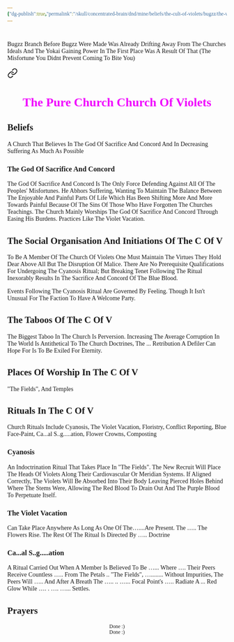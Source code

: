 ```yaml
---
{"dg-publish":true,"permalink":"/skull/concentrated-brain/dnd/mine/beliefs/the-cult-of-violets/bugzz/the-wrong-co-v-branch/","tags":["Tagless"],"noteIcon":""}
---
```


<style id="Force_Custom_Fonts" type="text/css">@font-face{font-style:normal;font-family:"Merriweather";src:local("Merriweather")}@font-face{font-style:bolder;font-family:"Merriweather";src:local("Merriweather")}@font-face{font-style:normal;font-family:"Merriweather";src:local("Merriweather");unicode-range:U+0-FF,U+2E80-9FFF,U+F900-FAFF,U+FE30-FE4F,U+20000-2FA1F}@font-face{font-style:bolder;font-family:"Merriweather";src:local("Merriweather");unicode-range:U+0-FF,U+2E80-9FFF,U+F900-FAFF,U+FE30-FE4F,U+20000-2FA1F}@font-face{font-style:normal;font-family:"Merriweather";src:local("Merriweather");unicode-range:U+0-FF}@font-face{font-style:bolder;font-family:"Merriweather";src:local("Merriweather");unicode-range:U+0-FF}:not(pre):not(code):not(textarea):not(tt):not(kbd):not(samp):not(var){font-family:"Merriweather"!important}pre,code,textarea,tt,kbd,samp,var{font-family:monospace!important}pre *,code *,textarea *,tt *,kbd *,samp *,var *{font-family:monospace!important}</style>


# <center><span style="color:#000000"></span></center>




Bugzz Branch Before Bugzz Were Made Was Already Drifting Away From The Churches Ideals And The Yokai Gaining Power In The First Place Was A Result Of That (The Misfortune You Didnt Prevent Coming To Bite You)



<div class="transclusion internal-embed is-loaded"><a class="markdown-embed-link" href="/The Pure Church Church Of Violets/" aria-label="Open link"><svg xmlns="http://www.w3.org/2000/svg" width="24" height="24" viewBox="0 0 24 24" fill="none" stroke="currentColor" stroke-width="2" stroke-linecap="round" stroke-linejoin="round" class="svg-icon lucide-link"><path d="M10 13a5 5 0 0 0 7.54.54l3-3a5 5 0 0 0-7.07-7.07l-1.72 1.71"></path><path d="M14 11a5 5 0 0 0-7.54-.54l-3 3a5 5 0 0 0 7.07 7.07l1.71-1.71"></path></svg></a><div class="markdown-embed">




<style id="Force_Custom_Fonts" type="text/css">@font-face{font-style:normal;font-family:"Merriweather";src:local("Merriweather")}@font-face{font-style:bolder;font-family:"Merriweather";src:local("Merriweather")}@font-face{font-style:normal;font-family:"Merriweather";src:local("Merriweather");unicode-range:U+0-FF,U+2E80-9FFF,U+F900-FAFF,U+FE30-FE4F,U+20000-2FA1F}@font-face{font-style:bolder;font-family:"Merriweather";src:local("Merriweather");unicode-range:U+0-FF,U+2E80-9FFF,U+F900-FAFF,U+FE30-FE4F,U+20000-2FA1F}@font-face{font-style:normal;font-family:"Merriweather";src:local("Merriweather");unicode-range:U+0-FF}@font-face{font-style:bolder;font-family:"Merriweather";src:local("Merriweather");unicode-range:U+0-FF}:not(pre):not(code):not(textarea):not(tt):not(kbd):not(samp):not(var){font-family:"Merriweather"!important}pre,code,textarea,tt,kbd,samp,var{font-family:monospace!important}pre *,code *,textarea *,tt *,kbd *,samp *,var *{font-family:monospace!important}</style>


# <center><span style="color:#F007FE">The Pure Church Church Of Violets</span></center>




	
## Beliefs
A Church That Believes In The God Of Sacrifice And Concord And In Decreasing Suffering As Much As Possible

### The God Of Sacrifice And Concord
The God Of Sacrifice And Concord Is The Only Force Defending Against All Of The Peoples' Misfortunes. He Abhors Suffering, Wanting To Maintain The Balance Between The Enjoyable And Painful Parts Of Life Which Has Been Shifting More And More Towards Painful Because Of The Sins Of Those Who Have Forgotten The Churches Teachings. 
The Church Mainly Worships The God Of Sacrifice And Concord Through Easing His Burdens. Practices Like The Violet Vacation.
## The Social Organisation And Initiations Of The C Of V
To Be A Member Of The Church Of Violets One Must Maintain The Virtues They Hold Dear Above All But The Disruption Of Malice. There Are No Prerequisite Qualifications For Undergoing The Cyanosis Ritual; But Breaking Tenet Following The Ritual Inexorably Results In The Sacrifice And Concord Of The Blue Blood. 

Events Following The Cyanosis Ritual Are Governed By Feeling. Though It Isn't Unusual For The Faction To Have A Welcome Party.

## The Taboos Of The C Of V
The Biggest Taboo In The Church Is Perversion. Increasing The Average Corruption In The World Is Antithetical To The Church Doctrines, The ... Retribution A Defiler Can Hope For Is To Be Exiled For Eternity.

## Places Of Worship In The C Of V
"The Fields", And Temples

## Rituals In The C Of V
Church Rituals Include Cyanosis, The Violet Vacation, Floristry, Conflict Reporting, Blue Face-Paint,  Ca...al S..g.....ation, Flower Crowns, Composting

### Cyanosis
An Indoctrination Ritual That Takes Place In "The Fields". The New Recruit Will Place The Heads Of Violets Along Their Cardiovascular Or Meridian Systems. If Aligned Correctly, The Violets Will Be Absorbed Into Their Body Leaving Pierced Holes Behind Where The Stems Were, Allowing The Red Blood To Drain Out And The Purple Blood To Perpetuate Itself.
### The Violet Vacation
Can Take Place Anywhere As Long As One Of The…....Are Present. The ….. The Flowers Rise. The Rest Of The Ritual Is Directed By ….. Doctrine 
### Ca...al S..g.....ation
A Ritual Carried Out When A Member Is Believed To Be …... Where …. Their Peers Receive Countless ….. From The Petals .. "The Fields", …........ Without Impurities, The Peers Will ….. And After A Breath The ….. .. …... Focal Point's ….. Radiate A ... Red Glow While …. .  …. …... Settles.

## Prayers










<center><sub>Done :)</sub></center>

</div></div>






<center><sub>Done :)</sub></center>